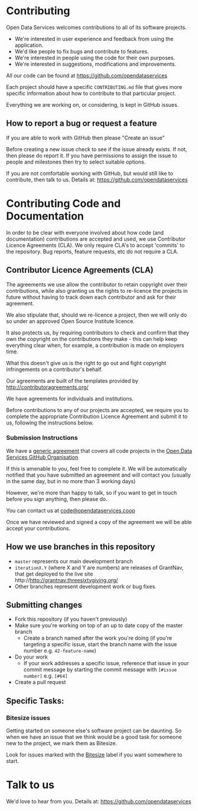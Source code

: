 # Contributing

Open Data Services welcomes contributions to all of its software projects.

* We're interested in user experience and feedback from using the application.
* We'd like people to fix bugs and contribute to features.
* We're interested in people using the code for their own purposes.
* We're interested in suggestions, modifications and improvements.

All our code can be found at https://github.com/opendataservices

Each project should have a specific ``CONTRIBUTING.md`` file that gives more specific information about how to contribute to that particular project.

Everything we are working on, or considering, is kept in GitHub issues.

## How to report a bug or request a feature

If you are able to work with GitHub then please "Create an issue"

Before creating a new issue check to see if the issue already exists. If not, then please do report it. If you have permissions to assign the issue to people and milestones then try to select suitable options. 

If you are not comfortable working with GitHub, but would still like to contribute, then talk to us.  Details at: https://github.com/opendataservices

# Contributing Code and Documentation

In order to be clear with everyone involved about how code (and documentation) contributions are accepted and used, we use Contributor Licence Agreements (CLA). We only require CLA's to accept 'commits' to the repository. Bug reports, feature requests, etc do not require a CLA.

## Contributor Licence Agreements (CLA)

The agreements we use allow the contributor to retain copyright over their contributions, while also granting us the rights to re-licence the projects in future without having to track down each contributor and ask for their agreement.

We also stipulate that, should we re-licence a project, then we will only do so under an approved Open Source Institute licence.  

It also protects us, by requiring contributors to check and confirm that they own the copyright on the contributions they make - this can help keep everything clear when, for example, a contribution is made on employers time.

What this doesn't give us is the right to go out and fight copyright infringements on a contributor's behalf. 

Our agreements are built of the templates provided by http://contributoragreements.org/

We have agreements for individuals and institutions.

Before contributions to any of our projects are accepted, we require you to complete the appropriate Contribution Licence Agreement and submit it to us, following the instructions below.

### Submission Instructions

We have a [generic agreement](http://contributoragreements.org/u2s/mzupd7q6r) that covers all code projects in the [Open Data Services GitHub Organisation](https://github.com/opendataservices)

If this is amenable to you, feel free to complete it. We will be automatically notified that you have submitted an agreement and will contact you (usually in the same day, but in no more than 3 working days)

However, we're more than happy to talk, so if you want to get in touch before you sign anything, then please do. 

You can contact us at code@opendataservices.coop

Once we have reviewed and signed a copy of the agreement we will be able accept your contributions.

## How we use branches in this repository

* `master` represents our main development branch
* `iterationX.Y` (where X and Y are numbers) are releases of GrantNav, that get deployed to the live site http://http://grantnav.threesixtygiving.org/
* Other branches represent development work or bug fixes.

## Submitting changes

* Fork this repository (if you haven't previously)
* Make sure you're working on top of an up to date copy of the master branch
    - Create a branch named after the work you're doing (if you're targeting a specific issue, start the branch name with the issue number e.g. ``42-feature-name``)
* Do your work
    - If your work addresses a specific issue, reference that issue in your commit message by starting the commit message with ``[#issue number]`` e.g. ``[#64]``
* Create a pull request

## Specific Tasks:

### Bitesize issues

Getting started on someone else's software project can be daunting. So when we have an issue that we think would be a good task for someone new to the project, we mark them as  Bitesize.  

Look for issues marked with the [Bitesize](https://github.com/issues?q=is%3Aopen+is%3Aissue+user%3Aopendataservices+label%3ABitesize) label if you want somewhere to start.

# Talk to us

We'd love to hear from you. Details at: https://github.com/opendataservices

